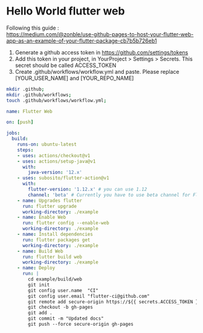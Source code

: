 # Hello World flutter web

Following this guide :<br/>
https://medium.com/@zonble/use-github-pages-to-host-your-flutter-web-app-as-an-example-of-your-flutter-package-cb7b5b726eb1

1. Generate a github access token in https://github.com/settings/tokens
2. Add this token in your project, in YourProject > Settings > Secrets. This secret should be called ACCESS_TOKEN
3. Create .github/workflows/workflow.yml and paste. Please replace [YOUR_USER_NAME] and [YOUR_REPO_NAME]
```bash
mkdir .github;
mkdir .github/workflows;
touch .github/workflows/workflow.yml;
```
```yaml
name: Flutter Web

on: [push]

jobs:
  build:
    runs-on: ubuntu-latest 
    steps:
    - uses: actions/checkout@v1
    - uses: actions/setup-java@v1
      with:
        java-version: '12.x'
    - uses: subosito/flutter-action@v1
      with:
        flutter-version: '1.12.x' # you can use 1.12
        channel: 'beta' # Currently you have to use beta channel for Flutter web.
    - name: Upgrades flutter
      run: flutter upgrade
      working-directory: ./example
    - name: Enable Web
      run: flutter config --enable-web
      working-directory: ./example
    - name: Install dependencies
      run: flutter packages get
      working-directory: ./example
    - name: Build Web
      run: flutter build web
      working-directory: ./example
    - name: Deploy
      run: |
        cd example/build/web
        git init
        git config user.name  "CI"
        git config user.email "flutter-ci@github.com"
        git remote add secure-origin https://${{ secrets.ACCESS_TOKEN }}@github.com/dleurs/flutter_hello_world_web.git
        git checkout -b gh-pages
        git add .
        git commit -m "Updated docs"
        git push --force secure-origin gh-pages
```